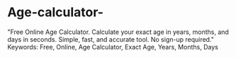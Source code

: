 # Age-calculator-
"Free Online Age Calculator. Calculate your exact age in years, months, and days in seconds. Simple, fast, and accurate tool. No sign-up required."  Keywords: Free, Online, Age Calculator, Exact Age, Years, Months, Days
